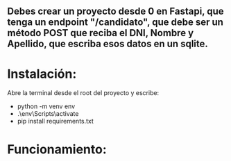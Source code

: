 ## Debes crear un proyecto desde 0 en Fastapi, que tenga un endpoint "/candidato", que debe ser un método POST que reciba el DNI, Nombre y Apellido, que escriba esos datos en un sqlite.

# Instalación:
Abre la terminal desde el root del proyecto y escribe:
- python -m venv env
- .\env\Scripts\activate
- pip install requirements.txt

# Funcionamiento:

